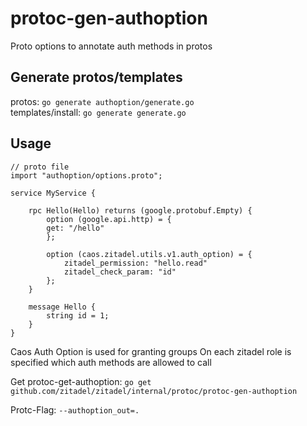 # protoc-gen-authoption

Proto options to annotate auth methods in protos

## Generate protos/templates

protos: `go generate authoption/generate.go`  
templates/install: `go generate generate.go`

## Usage

```
// proto file
import "authoption/options.proto";

service MyService {

    rpc Hello(Hello) returns (google.protobuf.Empty) {
        option (google.api.http) = {
        get: "/hello"
        };

        option (caos.zitadel.utils.v1.auth_option) = {
            zitadel_permission: "hello.read"
            zitadel_check_param: "id"
        };
    }

    message Hello {
        string id = 1;
    }
}
```

Caos Auth Option is used for granting groups
On each zitadel role is specified which auth methods are allowed to call

Get protoc-get-authoption: `go get github.com/zitadel/zitadel/internal/protoc/protoc-gen-authoption`

Protc-Flag: `--authoption_out=.`
